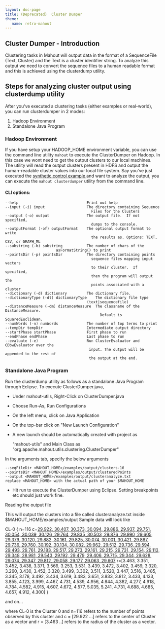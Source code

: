 ```yaml
---
layout: doc-page
title: (Deprecated)  Cluster Dumper
theme:
   name: retro-mahout
---
```


<a name="ClusterDumper-Introduction"></a>
## Cluster Dumper - Introduction

Clustering tasks in Mahout will output data in the format of a SequenceFile
(Text, Cluster) and the Text is a cluster identifier string. To analyze
this output we need to convert the sequence files to a human readable
format and this is achieved using the clusterdump utility.

<a name="ClusterDumper-Stepsforanalyzingclusteroutputusingclusterdumputility"></a>
## Steps for analyzing cluster output using clusterdump utility

After you've executed a clustering tasks (either examples or real-world),
you can run clusterdumper in 2 modes:


1. Hadoop Environment
1. Standalone Java Program 


<a name="ClusterDumper-HadoopEnvironment{anchor:HadoopEnvironment}"></a>
### Hadoop Environment

If you have setup your HADOOP_HOME environment variable, you can use the
command line utility `mahout` to execute the ClusterDumper on Hadoop. In
this case we wont need to get the output clusters to our local machines.
The utility will read the output clusters present in HDFS and output the
human-readable cluster values into our local file system. Say you've just
executed the [synthetic control example ](clustering-of-synthetic-control-data.html)
 and want to analyze the output, you can execute the `mahout clusterdumper` utility from the command line.

#### CLI options:
    --help                               Print out help	
    --input (-i) input                   The directory containing Sequence
                                           Files for the Clusters	    
    --output (-o) output                 The output file.  If not specified,
                                           dumps to the console.
    --outputFormat (-of) outputFormat    The optional output format to write
                                           the results as. Options: TEXT, CSV, or GRAPH_ML		 
    --substring (-b) substring           The number of chars of the	    
    					   asFormatString() to print	
    --pointsDir (-p) pointsDir           The directory containing points  
                                           sequence files mapping input vectors
                                           to their cluster.  If specified, 
                                           then the program will output the 
                                           points associated with a cluster 
    --dictionary (-d) dictionary         The dictionary file.
    --dictionaryType (-dt) dictionaryType    The dictionary file type	    
                                         (text|sequencefile)
    --distanceMeasure (-dm) distanceMeasure  The classname of the DistanceMeasure.
                                               Default is SquaredEuclidean.
    --numWords (-n) numWords             The number of top terms to print 
    --tempDir tempDir                    Intermediate output directory
    --startPhase startPhase              First phase to run
    --endPhase endPhase                  Last phase to run
    --evaluate (-e)                      Run ClusterEvaluator and CDbwEvaluator over the
                                          input. The output will be appended to the rest of
                                          the output at the end.   

### Standalone Java Program                                          

Run the clusterdump utility as follows as a standalone Java Program through Eclipse. <!-- - if you are using eclipse, setup mahout-utils as a project as specified in [Working with Maven in Eclipse](../../developers/buildingmahout.html). -->
    To execute ClusterDumper.java,
    
* Under mahout-utils, Right-Click on ClusterDumper.java
* Choose Run-As, Run Configurations
* On the left menu, click on Java Application
* On the top-bar click on "New Launch Configuration"
* A new launch should be automatically created with project as

    "mahout-utils" and Main Class as "org.apache.mahout.utils.clustering.ClusterDumper"

In the arguments tab, specify the below arguments


    --seqFileDir <MAHOUT_HOME>/examples/output/clusters-10 
    --pointsDir <MAHOUT_HOME>/examples/output/clusteredPoints 
    --output <MAHOUT_HOME>/examples/output/clusteranalyze.txt
    replace <MAHOUT_HOME> with the actual path of your $MAHOUT_HOME

* Hit run to execute the ClusterDumper using Eclipse. Setting breakpoints etc should just work fine.
    
Reading the output file
    
This will output the clusters into a file called clusteranalyze.txt inside $MAHOUT_HOME/examples/output
Sample data will look like

CL-0 { n=116 c=[29.922, 30.407, 30.373, 30.094, 29.886, 29.937, 29.751, 30.054, 30.039, 30.126, 29.764, 29.835, 30.503, 29.876, 29.990, 29.605, 29.379, 30.120, 29.882, 30.161, 29.825, 30.074, 30.001, 30.421, 29.867, 29.736, 29.760, 30.192, 30.134, 30.082, 29.962, 29.512, 29.736, 29.594, 29.493, 29.761, 29.183, 29.517, 29.273, 29.161, 29.215, 29.731, 29.154, 29.113, 29.348, 28.981, 29.543, 29.192, 29.479, 29.406, 29.715, 29.344, 29.628, 29.074, 29.347, 29.812, 29.058, 29.177, 29.063, 29.607](29.922,-30.407,-30.373,-30.094,-29.886,-29.937,-29.751,-30.054,-30.039,-30.126,-29.764,-29.835,-30.503,-29.876,-29.990,-29.605,-29.379,-30.120,-29.882,-30.161,-29.825,-30.074,-30.001,-30.421,-29.867,-29.736,-29.760,-30.192,-30.134,-30.082,-29.962,-29.512,-29.736,-29.594,-29.493,-29.761,-29.183,-29.517,-29.273,-29.161,-29.215,-29.731,-29.154,-29.113,-29.348,-28.981,-29.543,-29.192,-29.479,-29.406,-29.715,-29.344,-29.628,-29.074,-29.347,-29.812,-29.058,-29.177,-29.063,-29.607.html)
 r=[3.463, 3.351, 3.452, 3.438, 3.371, 3.569, 3.253, 3.531, 3.439, 3.472,
3.402, 3.459, 3.320, 3.260, 3.430, 3.452, 3.320, 3.499, 3.302, 3.511,
3.520, 3.447, 3.516, 3.485, 3.345, 3.178, 3.492, 3.434, 3.619, 3.483,
3.651, 3.833, 3.812, 3.433, 4.133, 3.855, 4.123, 3.999, 4.467, 4.731,
4.539, 4.956, 4.644, 4.382, 4.277, 4.918, 4.784, 4.582, 4.915, 4.607,
4.672, 4.577, 5.035, 5.241, 4.731, 4.688, 4.685, 4.657, 4.912, 4.300] }

and on...

where CL-0 is the Cluster 0 and n=116 refers to the number of points observed by this cluster and c = \[29.922 ...\]
 refers to the center of Cluster as a vector and r = \[3.463 ..\] refers to
the radius of the cluster as a vector.